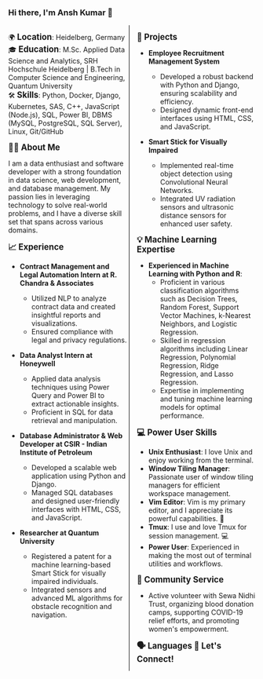 ### Hi there, I'm Ansh Kumar 👋

<div style="display: flex; justify-content: space-between;">
  <div style="width: 48%;">

  🌍 <strong style="font-size: 1.2em;">Location</strong>: Heidelberg, Germany  
  🎓 <strong style="font-size: 1.2em;">Education</strong>: M.Sc. Applied Data Science and Analytics, SRH Hochschule Heidelberg | B.Tech in Computer Science and Engineering, Quantum University  
  🛠️ <strong style="font-size: 1.2em;">Skills</strong>: Python, Docker, Django, Kubernetes, SAS, C++, JavaScript (Node.js), SQL, Power BI, DBMS (MySQL, PostgreSQL, SQL Server), Linux, Git/GitHub  

  <strong style="font-size: 1.2em;">👨‍💻 About Me</strong>

  I am a data enthusiast and software developer with a strong foundation in data science, web development, and database management. My passion lies in leveraging technology to solve real-world problems, and I have a diverse skill set that spans across various domains.

  <strong style="font-size: 1.2em;">📈 Experience</strong>

  - **Contract Management and Legal Automation Intern at R. Chandra & Associates**
    - Utilized NLP to analyze contract data and created insightful reports and visualizations.
    - Ensured compliance with legal and privacy regulations.

  - **Data Analyst Intern at Honeywell**
    - Applied data analysis techniques using Power Query and Power BI to extract actionable insights.
    - Proficient in SQL for data retrieval and manipulation.

  - **Database Administrator & Web Developer at CSIR - Indian Institute of Petroleum**
    - Developed a scalable web application using Python and Django.
    - Managed SQL databases and designed user-friendly interfaces with HTML, CSS, and JavaScript.

  - **Researcher at Quantum University**
    - Registered a patent for a machine learning-based Smart Stick for visually impaired individuals.
    - Integrated sensors and advanced ML algorithms for obstacle recognition and navigation.

  </div>
  <div style="width: 2%; border-left: 1px solid #000;"></div>
  <div style="width: 48%;">

  <strong style="font-size: 1.2em;">🌟 Projects</strong>

  - **Employee Recruitment Management System**
    - Developed a robust backend with Python and Django, ensuring scalability and efficiency.
    - Designed dynamic front-end interfaces using HTML, CSS, and JavaScript.

  - **Smart Stick for Visually Impaired**
    - Implemented real-time object detection using Convolutional Neural Networks.
    - Integrated UV radiation sensors and ultrasonic distance sensors for enhanced user safety.

  <strong style="font-size: 1.2em;">💡 Machine Learning Expertise</strong>

  - **Experienced in Machine Learning with Python and R**:
    - Proficient in various classification algorithms such as Decision Trees, Random Forest, Support Vector Machines, k-Nearest Neighbors, and Logistic Regression.
    - Skilled in regression algorithms including Linear Regression, Polynomial Regression, Ridge Regression, and Lasso Regression.
    - Expertise in implementing and tuning machine learning models for optimal performance.

  <strong style="font-size: 1.2em;">💻 Power User Skills</strong>

  - **Unix Enthusiast**: I love Unix and enjoy working from the terminal.
  - **Window Tiling Manager**: Passionate user of window tiling managers for efficient workspace management.
  - **Vim Editor**: Vim is my primary editor, and I appreciate its powerful capabilities. 📝
  - **Tmux**: I use and love Tmux for session management. 💻
  - **Power User**: Experienced in making the most out of terminal utilities and workflows.

  <strong style="font-size: 1.2em;">🌱 Community Service</strong>

  - Active volunteer with Sewa Nidhi Trust, organizing blood donation camps, supporting COVID-19 relief efforts, and promoting women's empowerment.

  <strong style="font-size: 1.2em;">🗣️ Languages</strong>
  <strong style="font-size: 1.2em;">🔗 Let's Connect!</strong>

  </div>
</div>

